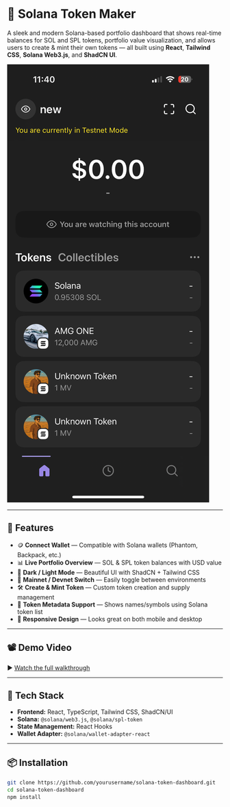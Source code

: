 # 🚀 Solana Token Maker

A sleek and modern Solana-based portfolio dashboard that shows real-time balances for SOL and SPL tokens, portfolio value visualization, and allows users to create & mint their own tokens — all built using **React**, **Tailwind CSS**, **Solana Web3.js**, and **ShadCN UI**.

![Screenshot](public/phone.png)

---

## 🌟 Features

- 🪙 **Connect Wallet** — Compatible with Solana wallets (Phantom, Backpack, etc.)
- 📊 **Live Portfolio Overview** — SOL & SPL token balances with USD value
- 🎨 **Dark / Light Mode** — Beautiful UI with ShadCN + Tailwind CSS
- 🧩 **Mainnet / Devnet Switch** — Easily toggle between environments
- 🛠 **Create & Mint Token** — Custom token creation and supply management
- 🧠 **Token Metadata Support** — Shows names/symbols using Solana token list
- 📱 **Responsive Design** — Looks great on both mobile and desktop

---

## 📽️ Demo Video

▶️ [Watch the full walkthrough](public/video.mov)

---

## 🧪 Tech Stack

- **Frontend:** React, TypeScript, Tailwind CSS, ShadCN/UI
- **Solana:** `@solana/web3.js`, `@solana/spl-token`
- **State Management:** React Hooks
- **Wallet Adapter:** `@solana/wallet-adapter-react`

---

## 📦 Installation

```bash
git clone https://github.com/yourusername/solana-token-dashboard.git
cd solana-token-dashboard
npm install
